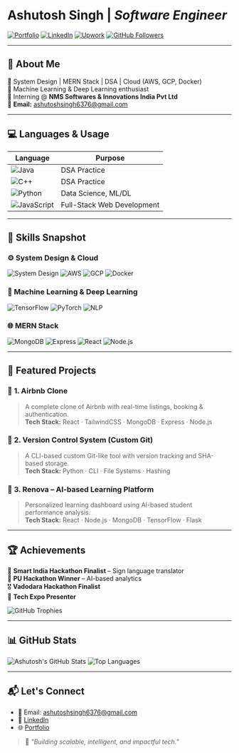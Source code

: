 # **Ashutosh Singh** | *Software Engineer*

[![Portfolio](https://img.shields.io/badge/Portfolio-Click%20Here-blue?style=flat&logo=vercel)](https://portfolio-main-kv5a-git-main-nashutoshs-projects.vercel.app/)
[![LinkedIn](https://img.shields.io/badge/LinkedIn-Profile-blue?style=flat&logo=linkedin)](https://www.linkedin.com/in/ashutosh-singh-7945812b2/)
[![Upwork](https://img.shields.io/badge/Upwork-Hire%20Me-green?style=flat&logo=upwork)](https://www.upwork.com/freelancers/~01733cdf54a40087d9?nav_dir=pop)
[![GitHub Followers](https://img.shields.io/github/followers/nashutoshs?label=Follow&style=social)](https://github.com/nashutosh)

---

## 🧠 About Me

🔧 System Design | MERN Stack | DSA | Cloud (AWS, GCP, Docker)  
🧪 Machine Learning & Deep Learning enthusiast  
📍 Interning @ **NMS Softwares & Innovations India Pvt Ltd**  
📧 **Email:** ashutoshsingh6376@gmail.com

---

## 💻 Languages & Usage

| Language | Purpose |
|----------|---------|
| ![Java](https://img.shields.io/badge/Java-007396?style=for-the-badge&logo=java&logoColor=white) | DSA Practice |
| ![C++](https://img.shields.io/badge/C++-00599C?style=for-the-badge&logo=cplusplus&logoColor=white) | DSA Practice |
| ![Python](https://img.shields.io/badge/Python-3776AB?style=for-the-badge&logo=python&logoColor=white) | Data Science, ML/DL |
| ![JavaScript](https://img.shields.io/badge/JavaScript-F7DF1E?style=for-the-badge&logo=javascript&logoColor=black) | Full-Stack Web Development |

---

## 🧠 Skills Snapshot

### ⚙️ System Design & Cloud
![System Design](https://img.shields.io/badge/System%20Design-Architecting-blue?style=for-the-badge)
![AWS](https://img.shields.io/badge/AWS-232F3E?style=for-the-badge&logo=amazonaws&logoColor=white)
![GCP](https://img.shields.io/badge/GCP-4285F4?style=for-the-badge&logo=googlecloud&logoColor=white)
![Docker](https://img.shields.io/badge/Docker-2496ED?style=for-the-badge&logo=docker&logoColor=white)

### 🧠 Machine Learning & Deep Learning
![TensorFlow](https://img.shields.io/badge/TensorFlow-FF6F00?style=for-the-badge&logo=tensorflow&logoColor=white)
![PyTorch](https://img.shields.io/badge/PyTorch-EE4C2C?style=for-the-badge&logo=pytorch&logoColor=white)
![NLP](https://img.shields.io/badge/NLP-Transformers-0052CC?style=for-the-badge)

### 🌐 MERN Stack
![MongoDB](https://img.shields.io/badge/MongoDB-4EA94B?style=for-the-badge&logo=mongodb&logoColor=white)
![Express](https://img.shields.io/badge/Express.js-000000?style=for-the-badge&logo=express&logoColor=white)
![React](https://img.shields.io/badge/React-20232A?style=for-the-badge&logo=react&logoColor=61DAFB)
![Node.js](https://img.shields.io/badge/Node.js-339933?style=for-the-badge&logo=nodedotjs&logoColor=white)

---

## 🚀 Featured Projects

### 📌 **1. Airbnb Clone**
> A complete clone of Airbnb with real-time listings, booking & authentication.  
**Tech Stack:** React · TailwindCSS · MongoDB · Express · Node.js  

### 📌 **2. Version Control System (Custom Git)**
> A CLI-based custom Git-like tool with version tracking and SHA-based storage.  
**Tech Stack:** Python · CLI · File Systems · Hashing  

### 📌 **3. Renova – AI-based Learning Platform**
> Personalized learning dashboard using AI-based student performance analysis.  
**Tech Stack:** React · Node.js · MongoDB · TensorFlow · Flask  

---

## 🏆 Achievements

🏅 **Smart India Hackathon Finalist** – Sign language translator  
🥇 **PU Hackathon Winner** – AI-based analytics  
🎖️ **Vadodara Hackathon Finalist**  
📌 **Tech Expo Presenter**

![GitHub Trophies](https://github-profile-trophy.vercel.app/?username=nashutoshs&theme=onedark&no-bg=true&no-frame=true&column=4&cache=1)

---

## 📊 GitHub Stats

![Ashutosh's GitHub Stats](https://github-readme-stats.vercel.app/api?username=nashutoshs&show_icons=true&theme=radical&cache_bust=1)
![Top Languages](https://github-readme-stats.vercel.app/api/top-langs/?username=nashutoshs&layout=compact&theme=radical&cache_bust=1)

---

## 📬 Let's Connect

- 📧 Email: ashutoshsingh6376@gmail.com  
- 💼 [LinkedIn](https://www.linkedin.com/in/ashutosh-singh-7945812b2/)  
- 🌐 [Portfolio](https://portfolio-main-kv5a-git-main-nashutoshs-projects.vercel.app/)

> 🚀 *"Building scalable, intelligent, and impactful tech."*
